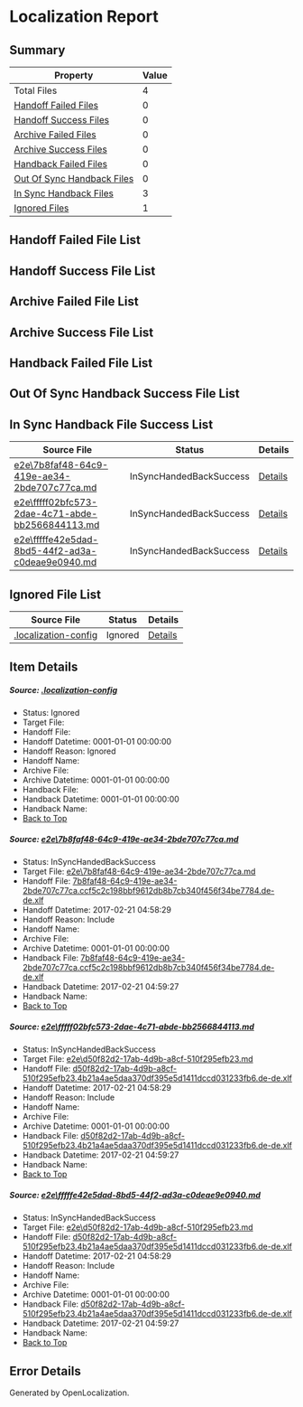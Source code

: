 # <a name='report-top'></a> Localization Report

## Summary
 Property | Value 
 -------- | ----- 
 Total Files | 4
[ Handoff Failed Files ](#handoff-failed-list)| 0
[ Handoff Success Files ](#handoff-success-list)| 0
[ Archive Failed Files ](#archive-failed-list)| 0
[ Archive Success Files ](#archive-success-list)| 0
[ Handback Failed Files ](#handback-failed-list)| 0
[ Out Of Sync Handback Files ](#outofsync-handback-success-list)| 0
[ In Sync Handback Files ](#insync-handback-success-list)| 3
[ Ignored Files ](#ignored-list)| 1

## <a name='handoff-failed-list'></a> Handoff Failed File List

## <a name='handoff-success-list'></a> Handoff Success File List

## <a name='archive-failed-list'></a> Archive Failed File List

## <a name='archive-success-list'></a> Archive Success File List

## <a name='handback-failed-list'></a> Handback Failed File List

## <a name='outofsync-handback-success-list'></a> Out Of Sync Handback Success File List

## <a name='insync-handback-success-list'></a> In Sync Handback File Success List
 Source File | Status | Details 
 ----------- | ------ | ------- 
 [e2e\7b8faf48-64c9-419e-ae34-2bde707c77ca.md](https://github.com/OpenLocalizationTestOrg/ol-test4/blob/c2c7dc53cb90eeac678aca694c5a0cd0d4cfa015/e2e/7b8faf48-64c9-419e-ae34-2bde707c77ca.md) | InSyncHandedBackSuccess | [Details](#79231ed1751ac87642ff29ab1712902cd519cb0c1)
 [e2e\fffff02bfc573-2dae-4c71-abde-bb2566844113.md](https://github.com/OpenLocalizationTestOrg/ol-test4/blob/448f86b45b52d8964a8ce077d824ee59aa0a8ae3/e2e/fffff02bfc573-2dae-4c71-abde-bb2566844113.md) | InSyncHandedBackSuccess | [Details](#e9991c7c3e7275cbf9709d4a96ed772f5f6090c52)
 [e2e\fffffe42e5dad-8bd5-44f2-ad3a-c0deae9e0940.md](https://github.com/OpenLocalizationTestOrg/ol-test4/blob/448f86b45b52d8964a8ce077d824ee59aa0a8ae3/e2e/fffffe42e5dad-8bd5-44f2-ad3a-c0deae9e0940.md) | InSyncHandedBackSuccess | [Details](#e9991c7c3e7275cbf9709d4a96ed772f5f6090c53)

## <a name='ignored-list'></a> Ignored File List
 Source File | Status | Details 
 ----------- | ------ | ------- 
 [.localization-config](https://github.com/OpenLocalizationTestOrg/ol-test4/blob/448f86b45b52d8964a8ce077d824ee59aa0a8ae3/.localization-config) | Ignored | [Details](#cb0632cf59c1387fc1742bfb9fa3c47f87e2e5c90)

## Item Details
##### <a name='cb0632cf59c1387fc1742bfb9fa3c47f87e2e5c90'></a> Source: [.localization-config](https://github.com/OpenLocalizationTestOrg/ol-test4/blob/448f86b45b52d8964a8ce077d824ee59aa0a8ae3/.localization-config)
* Status: Ignored
* Target File: 
* Handoff File: 
* Handoff Datetime: 0001-01-01 00:00:00
* Handoff Reason: Ignored
* Handoff Name: 
* Archive File: 
* Archive Datetime: 0001-01-01 00:00:00
* Handback File: 
* Handback Datetime: 0001-01-01 00:00:00
* Handback Name: 
* [Back to Top](#report-top)

##### <a name='79231ed1751ac87642ff29ab1712902cd519cb0c1'></a> Source: [e2e\7b8faf48-64c9-419e-ae34-2bde707c77ca.md](https://github.com/OpenLocalizationTestOrg/ol-test4/blob/c2c7dc53cb90eeac678aca694c5a0cd0d4cfa015/e2e/7b8faf48-64c9-419e-ae34-2bde707c77ca.md)
* Status: InSyncHandedBackSuccess
* Target File: [e2e\7b8faf48-64c9-419e-ae34-2bde707c77ca.md](https://github.com/OpenLocalizationTestOrg/ol-test4-dede/blob/9365c6cb8dd947072a7abae14a4a1ac987e172e6/e2e/7b8faf48-64c9-419e-ae34-2bde707c77ca.md)
* Handoff File: [7b8faf48-64c9-419e-ae34-2bde707c77ca.ccf5c2c198bbf9612db8b7cb340f456f34be7784.de-de.xlf](https://github.com/OpenLocalizationTestOrg/ol-test4-handoff/blob/e5ddad87edef436e6b01f161ddf464414a0268b8/ol-handoff/OpenLocalizationTestOrg/ol-test4-dede/xinjiang/ht/7b8faf48-64c9-419e-ae34-2bde707c77ca.ccf5c2c198bbf9612db8b7cb340f456f34be7784.de-de.xlf)
* Handoff Datetime: 2017-02-21 04:58:29
* Handoff Reason: Include
* Handoff Name: 
* Archive File: 
* Archive Datetime: 0001-01-01 00:00:00
* Handback File: [7b8faf48-64c9-419e-ae34-2bde707c77ca.ccf5c2c198bbf9612db8b7cb340f456f34be7784.de-de.xlf](https://github.com/OpenLocalizationTestOrg/ol-test4-handback/blob/f480a5dbaf6eb48469e9327da58cc8ce8a44770f/ol-handback/OpenLocalizationTestOrg/ol-test4-dede/xinjiang/ht/7b8faf48-64c9-419e-ae34-2bde707c77ca.ccf5c2c198bbf9612db8b7cb340f456f34be7784.de-de.xlf)
* Handback Datetime: 2017-02-21 04:59:27
* Handback Name: 
* [Back to Top](#report-top)

##### <a name='e9991c7c3e7275cbf9709d4a96ed772f5f6090c52'></a> Source: [e2e\fffff02bfc573-2dae-4c71-abde-bb2566844113.md](https://github.com/OpenLocalizationTestOrg/ol-test4/blob/448f86b45b52d8964a8ce077d824ee59aa0a8ae3/e2e/fffff02bfc573-2dae-4c71-abde-bb2566844113.md)
* Status: InSyncHandedBackSuccess
* Target File: [e2e\d50f82d2-17ab-4d9b-a8cf-510f295efb23.md](https://github.com/OpenLocalizationTestOrg/ol-test4-dede/blob/9365c6cb8dd947072a7abae14a4a1ac987e172e6/e2e/d50f82d2-17ab-4d9b-a8cf-510f295efb23.md)
* Handoff File: [d50f82d2-17ab-4d9b-a8cf-510f295efb23.4b21a4ae5daa370df395e5d1411dccd031233fb6.de-de.xlf](https://github.com/OpenLocalizationTestOrg/ol-test4-handoff/blob/e5ddad87edef436e6b01f161ddf464414a0268b8/ol-handoff/OpenLocalizationTestOrg/ol-test4-dede/xinjiang/ht/d50f82d2-17ab-4d9b-a8cf-510f295efb23.4b21a4ae5daa370df395e5d1411dccd031233fb6.de-de.xlf)
* Handoff Datetime: 2017-02-21 04:58:29
* Handoff Reason: Include
* Handoff Name: 
* Archive File: 
* Archive Datetime: 0001-01-01 00:00:00
* Handback File: [d50f82d2-17ab-4d9b-a8cf-510f295efb23.4b21a4ae5daa370df395e5d1411dccd031233fb6.de-de.xlf](https://github.com/OpenLocalizationTestOrg/ol-test4-handback/blob/f480a5dbaf6eb48469e9327da58cc8ce8a44770f/ol-handback/OpenLocalizationTestOrg/ol-test4-dede/xinjiang/ht/d50f82d2-17ab-4d9b-a8cf-510f295efb23.4b21a4ae5daa370df395e5d1411dccd031233fb6.de-de.xlf)
* Handback Datetime: 2017-02-21 04:59:27
* Handback Name: 
* [Back to Top](#report-top)

##### <a name='e9991c7c3e7275cbf9709d4a96ed772f5f6090c53'></a> Source: [e2e\fffffe42e5dad-8bd5-44f2-ad3a-c0deae9e0940.md](https://github.com/OpenLocalizationTestOrg/ol-test4/blob/448f86b45b52d8964a8ce077d824ee59aa0a8ae3/e2e/fffffe42e5dad-8bd5-44f2-ad3a-c0deae9e0940.md)
* Status: InSyncHandedBackSuccess
* Target File: [e2e\d50f82d2-17ab-4d9b-a8cf-510f295efb23.md](https://github.com/OpenLocalizationTestOrg/ol-test4-dede/blob/9365c6cb8dd947072a7abae14a4a1ac987e172e6/e2e/d50f82d2-17ab-4d9b-a8cf-510f295efb23.md)
* Handoff File: [d50f82d2-17ab-4d9b-a8cf-510f295efb23.4b21a4ae5daa370df395e5d1411dccd031233fb6.de-de.xlf](https://github.com/OpenLocalizationTestOrg/ol-test4-handoff/blob/e5ddad87edef436e6b01f161ddf464414a0268b8/ol-handoff/OpenLocalizationTestOrg/ol-test4-dede/xinjiang/ht/d50f82d2-17ab-4d9b-a8cf-510f295efb23.4b21a4ae5daa370df395e5d1411dccd031233fb6.de-de.xlf)
* Handoff Datetime: 2017-02-21 04:58:29
* Handoff Reason: Include
* Handoff Name: 
* Archive File: 
* Archive Datetime: 0001-01-01 00:00:00
* Handback File: [d50f82d2-17ab-4d9b-a8cf-510f295efb23.4b21a4ae5daa370df395e5d1411dccd031233fb6.de-de.xlf](https://github.com/OpenLocalizationTestOrg/ol-test4-handback/blob/f480a5dbaf6eb48469e9327da58cc8ce8a44770f/ol-handback/OpenLocalizationTestOrg/ol-test4-dede/xinjiang/ht/d50f82d2-17ab-4d9b-a8cf-510f295efb23.4b21a4ae5daa370df395e5d1411dccd031233fb6.de-de.xlf)
* Handback Datetime: 2017-02-21 04:59:27
* Handback Name: 
* [Back to Top](#report-top)


## Error Details

Generated by OpenLocalization.

